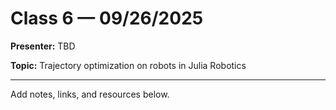 # Class 6 — 09/26/2025

**Presenter:** TBD

**Topic:** Trajectory optimization on robots in Julia Robotics

---

Add notes, links, and resources below.

